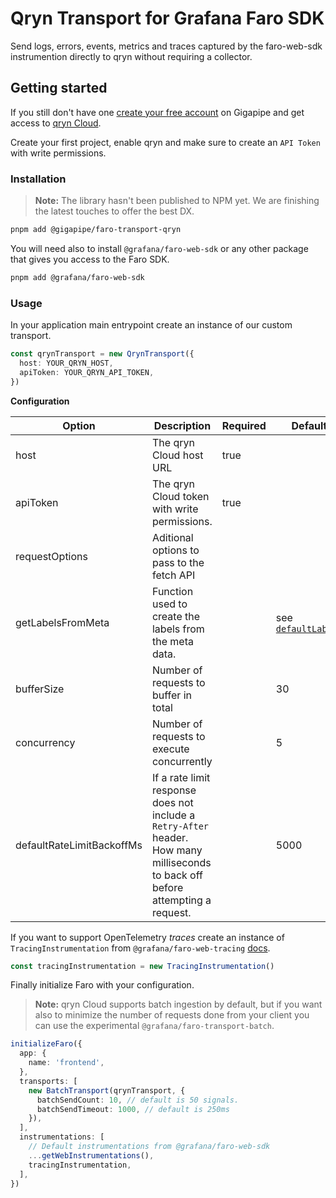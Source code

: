 # Qryn Transport for Grafana Faro SDK

Send logs, errors, events, metrics and traces captured by the faro-web-sdk instrumention directly to qryn without requiring a collector.

## Getting started

If you still don't have one [create your free account](https://app.gigapipe.com/signup) on Gigapipe and get access to [qryn Cloud](https://gigapipe.com/qryn/).

Create your first project, enable qryn and make sure to create an `API Token` with write permissions.

### Installation

> **Note:**
> The library hasn't been published to NPM yet. We are finishing the latest touches to offer the best DX.

```bash
pnpm add @gigapipe/faro-transport-qryn
```

You will need also to install `@grafana/faro-web-sdk` or any other package that gives you access to the Faro SDK.

```bash
pnpm add @grafana/faro-web-sdk
```

### Usage

In your application main entrypoint create an instance of our custom transport.

```typescript
const qrynTransport = new QrynTransport({
  host: YOUR_QRYN_HOST,
  apiToken: YOUR_QRYN_API_TOKEN,
})
```

**Configuration**

| Option                    | Description                                                                                                                      | Required | Default                                             |
| ------------------------- | -------------------------------------------------------------------------------------------------------------------------------- | -------- | --------------------------------------------------- |
| host                      | The qryn Cloud host URL                                                                                                          | true     |                                                     |
| apiToken                  | The qryn Cloud token with write permissions.                                                                                     | true     |                                                     |
| requestOptions            | Aditional options to pass to the fetch API                                                                                       |          |                                                     |
| getLabelsFromMeta         | Function used to create the labels from the meta data.                                                                           |          | see [`defaultLabels`](src/payload/config/config.ts) |
| bufferSize                | Number of requests to buffer in total                                                                                            |          | 30                                                  |
| concurrency               | Number of requests to execute concurrently                                                                                       |          | 5                                                   |
| defaultRateLimitBackoffMs | If a rate limit response does not include a `Retry-After` header. How many milliseconds to back off before attempting a request. |          | 5000                                                |

If you want to support OpenTelemetry _traces_ create an instance of `TracingInstrumentation` from `@grafana/faro-web-tracing` [docs](https://github.com/grafana/faro-web-sdk/blob/main/packages/web-tracing/README.md).

```typescript
const tracingInstrumentation = new TracingInstrumentation()
```

Finally initialize Faro with your configuration.

> **Note:**
> qryn Cloud supports batch ingestion by default, but if you want also to minimize the number of requests done from your client you can use the experimental `@grafana/faro-transport-batch`.

```typescript
initializeFaro({
  app: {
    name: 'frontend',
  },
  transports: [
    new BatchTransport(qrynTransport, {
      batchSendCount: 10, // default is 50 signals.
      batchSendTimeout: 1000, // default is 250ms
    }),
  ],
  instrumentations: [
    // Default instrumentations from @grafana/faro-web-sdk
    ...getWebInstrumentations(),
    tracingInstrumentation,
  ],
})
```
